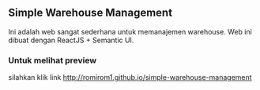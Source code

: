 ## Simple Warehouse Management
Ini adalah web sangat sederhana untuk memanajemen warehouse. Web ini dibuat dengan ReactJS + Semantic UI.
### Untuk melihat preview
silahkan klik link http://romirom1.github.io/simple-warehouse-management